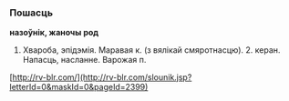 ### Пошасць
**назоўнік, жаночы род**

1. Хвароба, эпідэмія. Маравая к. (з вялікай смяротнасцю). 2. керан. Напасць, насланне. Варожая п.

<a rel="author">[http://rv-blr.com/](http://rv-blr.com/slounik.jsp?letterId=0&maskId=0&pageId=2399)</a>
